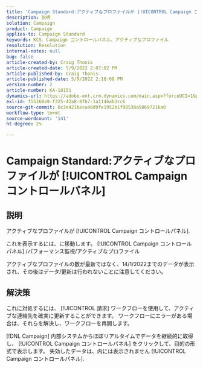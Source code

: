 ```yaml
---
title: 'Campaign Standard:アクティブなプロファイルが [!UICONTROL Campaign コントロールパネル]'
description: 説明
solution: Campaign
product: Campaign
applies-to: Campaign Standard
keywords: KCS、Campaign コントロールパネル、アクティブなプロファイル
resolution: Resolution
internal-notes: null
bug: false
article-created-by: Craig Thonis
article-created-date: 5/9/2022 2:07:02 PM
article-published-by: Craig Thonis
article-published-date: 5/9/2022 2:18:08 PM
version-number: 2
article-number: KA-18151
dynamics-url: https://adobe-ent.crm.dynamics.com/main.aspx?forceUCI=1&pagetype=entityrecord&etn=knowledgearticle&id=3f406c4a-a1cf-ec11-a7b5-00224809c196
exl-id: f55168a9-f325-42a8-8fb7-1a1146ab3cc6
source-git-commit: 0c3e421beca46d9fe1952b1f98538a50697216a0
workflow-type: tm+mt
source-wordcount: '141'
ht-degree: 2%

---
```


# Campaign Standard:アクティブなプロファイルが [!UICONTROL Campaign コントロールパネル]

## 説明


アクティブなプロファイルが [!UICONTROL Campaign コントロールパネル].

これを表示するには、に移動します。 [!UICONTROL Campaign コントロールパネル] /パフォーマンス監視/アクティブなプロファイル

アクティブなプロファイルの数が最新ではなく、14/1/2022までのデータが表示され、その後はデータ/更新は行われないことに注意してください。


## 解決策


これに対処するには、 [!UICONTROL 請求] ワークフローを使用して、アクティブな連絡先を確実に更新することができます。 ワークフローにエラーがある場合は、それらを解決し、ワークフローを再開します。

[!DNL Campaign] 内部システムからほぼリアルタイムでデータを継続的に取得し、 [!UICONTROL Campaign コントロールパネル] をクリックして、目的の形式で表示します。 失効したデータは、内には表示されません [!UICONTROL Campaign コントロールパネル].
